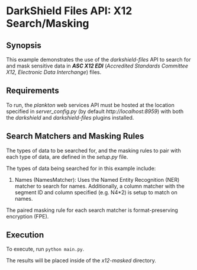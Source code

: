 # DarkShield Files API: X12 Search/Masking

## Synopsis

This example demonstrates the use of the *darkshield-files* API to search for and 
mask sensitive data in ***ASC X12 EDI*** (*Accredited Standards Committee X12, Electronic Data Interchange*) files. 

## Requirements

To run, the *plankton* web services API must be hosted at 
the location specified in *server_config.py* (by default *http://localhost:8959*) with both the *darkshield* and *darkshield-files* 
plugins installed.

## Search Matchers and Masking Rules

The types of data to be searched for, and the masking rules to pair with each type of data, are defined in the *setup.py* file.

The types of data being searched for in this example include:

1. Names (NamesMatcher): Uses the Named Entity Recognition (NER) matcher to search for names. Additionally, a column matcher with the segment ID and column specified (e.g. N4\*2) is setup to match on names. 

The paired masking rule for each search matcher is format-preserving encryption (FPE).

## Execution 

To execute, run `python main.py`.

The results will be placed inside of the *x12-masked* directory.
